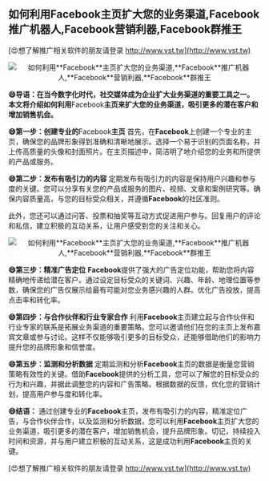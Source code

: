 ## **如何利用**Facebook**主页扩大您的业务渠道,**Facebook**推广机器人,**Facebook**营销利器,**Facebook**群推王**

[😍想了解推广相关软件的朋友请登录 http://www.vst.tw](http://www.vst.tw)

 <center><img src="https://vst.tw/MP4/tuiguang/png/3.png" alt="如何利用**Facebook**主页扩大您的业务渠道,**Facebook**推广机器人,**Facebook**营销利器,**Facebook**群推王"></center>

**😄导语：在当今数字化时代，社交媒体成为企业扩大业务渠道的重要工具之一。本文将介绍如何利用**Facebook**主页来扩大您的业务渠道，吸引更多的潜在客户和增加销售机会。**

**😄第一步：创建专业的**Facebook**主页**
首先，在**Facebook**上创建一个专业的主页，确保您的品牌形象得到准确和清晰地展示。选择一个易于识别的页面名称，并上传高质量的头像和封面照片。在主页描述中，简洁明了地介绍您的业务和所提供的产品或服务。

**😄第二步：发布有吸引力的内容**
定期发布有吸引力的内容是保持用户兴趣和参与度的关键。您可以分享有关您的产品或服务的图片、视频、文章和案例研究等。确保内容质量高，与您的目标受众相关，并遵循**Facebook**的社区准则。

此外，您还可以通过问答、投票和抽奖等互动方式促进用户参与。回复用户的评论和私信，建立积极的互动关系，让用户感受到您的关注和关心。

 <center><img src="https://vst.tw/MP4/tuiguang/png/4.png" alt="如何利用**Facebook**主页扩大您的业务渠道,**Facebook**推广机器人,**Facebook**营销利器,**Facebook**群推王"></center>

**😄第三步：精准广告定位**
**Facebook**提供了强大的广告定位功能，帮助您将内容精确地传递给潜在客户。通过设定目标受众的关键词、兴趣、年龄、地理位置等参数，确保您的广告仅展示给最有可能对您业务感兴趣的人群。优化广告投放，提高点击率和转化率。

**😄第四步：与合作伙伴和行业专家合作**
利用**Facebook**主页建立起与合作伙伴和行业专家的联系是拓展业务渠道的重要策略。您可以邀请他们在您的主页上发布嘉宾文章或参与讨论。这样不仅能够吸引更多的目标受众，还能够借助他们的影响力提升您的品牌形象和信誉度。

**😄第五步：监测和分析数据**
定期监测和分析**Facebook**主页的数据是衡量您营销策略有效性的关键。借助**Facebook**提供的分析工具，您可以了解您的目标受众的行为和兴趣，并据此调整您的内容和广告策略。根据数据的反馈，优化您的营销计划，提高用户参与度和转化率。

**😄结语：**
通过创建专业的**Facebook**主页，发布有吸引力的内容，精准定位广告，与合作伙伴合作，以及监测和分析数据，您可以利用**Facebook**主页扩大您的业务渠道，吸引更多的潜在客户，增加销售机会，提升品牌形象。切记，持续投入时间和资源，并与用户建立积极的互动关系，这是成功利用**Facebook**主页的关键。

[😍想了解推广相关软件的朋友请登录 http://www.vst.tw](http://www.vst.tw)



